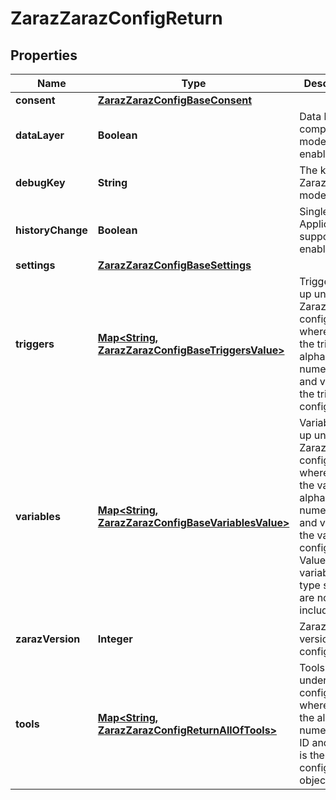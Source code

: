 

# ZarazZarazConfigReturn


## Properties

| Name | Type | Description | Notes |
|------------ | ------------- | ------------- | -------------|
|**consent** | [**ZarazZarazConfigBaseConsent**](ZarazZarazConfigBaseConsent.md) |  |  [optional] |
|**dataLayer** | **Boolean** | Data layer compatibility mode enabled. |  |
|**debugKey** | **String** | The key for Zaraz debug mode. |  |
|**historyChange** | **Boolean** | Single Page Application support enabled. |  [optional] |
|**settings** | [**ZarazZarazConfigBaseSettings**](ZarazZarazConfigBaseSettings.md) |  |  |
|**triggers** | [**Map&lt;String, ZarazZarazConfigBaseTriggersValue&gt;**](ZarazZarazConfigBaseTriggersValue.md) | Triggers set up under Zaraz configuration, where key is the trigger alpha-numeric ID and value is the trigger configuration. |  |
|**variables** | [**Map&lt;String, ZarazZarazConfigBaseVariablesValue&gt;**](ZarazZarazConfigBaseVariablesValue.md) | Variables set up under Zaraz configuration, where key is the variable alpha-numeric ID and value is the variable configuration. Values of variables of type secret are not included. |  |
|**zarazVersion** | **Integer** | Zaraz internal version of the config. |  |
|**tools** | [**Map&lt;String, ZarazZarazConfigReturnAllOfTools&gt;**](ZarazZarazConfigReturnAllOfTools.md) | Tools set up under Zaraz configuration, where key is the alpha-numeric tool ID and value is the tool configuration object. |  |



